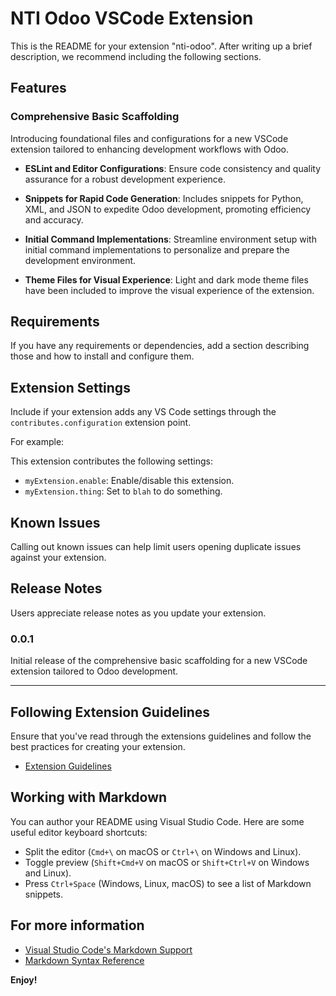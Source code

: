 # NTI Odoo VSCode Extension

This is the README for your extension "nti-odoo". After writing up a brief description, we recommend including the following sections.

## Features

### Comprehensive Basic Scaffolding

Introducing foundational files and configurations for a new VSCode extension tailored to enhancing development workflows with Odoo.

- **ESLint and Editor Configurations**: Ensure code consistency and quality assurance for a robust development experience.

- **Snippets for Rapid Code Generation**: Includes snippets for Python, XML, and JSON to expedite Odoo development, promoting efficiency and accuracy.

- **Initial Command Implementations**: Streamline environment setup with initial command implementations to personalize and prepare the development environment.

- **Theme Files for Visual Experience**: Light and dark mode theme files have been included to improve the visual experience of the extension.

## Requirements

If you have any requirements or dependencies, add a section describing those and how to install and configure them.

## Extension Settings

Include if your extension adds any VS Code settings through the `contributes.configuration` extension point.

For example:

This extension contributes the following settings:

- `myExtension.enable`: Enable/disable this extension.
- `myExtension.thing`: Set to `blah` to do something.

## Known Issues

Calling out known issues can help limit users opening duplicate issues against your extension.

## Release Notes

Users appreciate release notes as you update your extension.

### 0.0.1

Initial release of the comprehensive basic scaffolding for a new VSCode extension tailored to Odoo development.

---

## Following Extension Guidelines

Ensure that you've read through the extensions guidelines and follow the best practices for creating your extension.

- [Extension Guidelines](https://code.visualstudio.com/api/references/extension-guidelines)

## Working with Markdown

You can author your README using Visual Studio Code. Here are some useful editor keyboard shortcuts:

- Split the editor (`Cmd+\` on macOS or `Ctrl+\` on Windows and Linux).
- Toggle preview (`Shift+Cmd+V` on macOS or `Shift+Ctrl+V` on Windows and Linux).
- Press `Ctrl+Space` (Windows, Linux, macOS) to see a list of Markdown snippets.

## For more information

- [Visual Studio Code's Markdown Support](http://code.visualstudio.com/docs/languages/markdown)
- [Markdown Syntax Reference](https://help.github.com/articles/markdown-basics/)

**Enjoy!**
